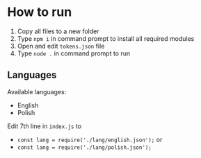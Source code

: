# How to run
1. Copy all files to a new folder 
2. Type `npm i` in command prompt to install all required modules
3. Open and edit `tokens.json` file
4. Type `node .` in command prompt to run

## Languages
Available languages:
- English
- Polish

Edit 7th line in `index.js` to 
- `const lang = require('./lang/english.json');`
or
- `const lang = require('./lang/polish.json');`
